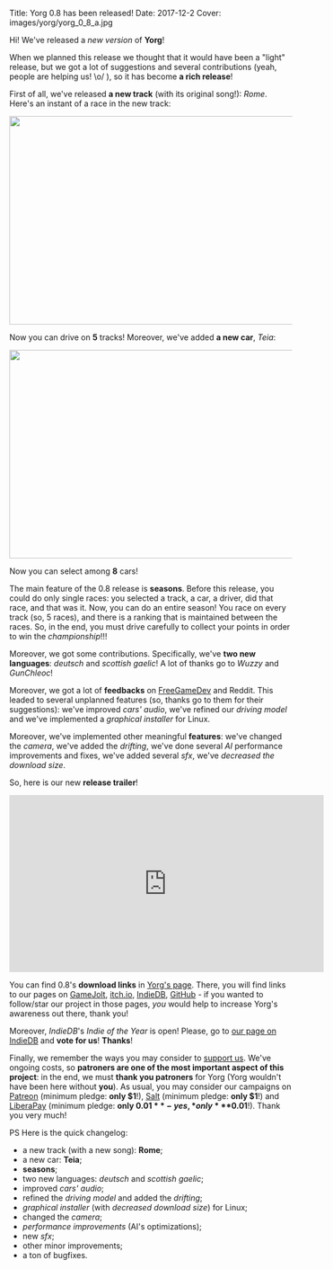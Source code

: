 Title: Yorg 0.8 has been released!
Date: 2017-12-2
Cover: images/yorg/yorg_0_8_a.jpg

Hi! We've released a *new version* of **Yorg**!

When we planned this release we thought that it would have been a "light" release, but we got a lot of suggestions and several contributions (yeah, people are helping us! \o/ ), so it has become **a rich release**!

First of all, we've released **a new track** (with its original song!): *Rome*. Here's an instant of a race in the new track: 

<p align="center"><a href="{filename}/images/yorg/yorg_0_8_a.jpg"><img src="{filename}/images/yorg/yorg_0_8_a.jpg" width="660" height="371" /></a></p>

Now you can drive on **5** tracks! Moreover, we've added **a new car**, *Teia*:

<p align="center"><a href="{filename}/images/yorg/teia2.jpg"><img src="{filename}/images/yorg/teia2.jpg" width="660" height="371" /></a></p>

Now you can select among **8** cars!

The main feature of the 0.8 release is **seasons**. Before this release, you could do only single races: you selected a track, a car, a driver, did that race, and that was it. Now, you can do an entire season! You race on every track (so, 5 races), and there is a ranking that is maintained between the races. So, in the end, you must drive carefully to collect your points in order to win the *championship*!!!

Moreover, we got some contributions. Specifically, we've **two new languages**: *deutsch* and *scottish gaelic*! A lot of thanks go to *Wuzzy* and *GunChleoc*!

Moreover, we got a lot of **feedbacks** on [FreeGameDev](http://forum.freegamedev.net) and Reddit. This leaded to several unplanned features (so, thanks go to them for their suggestions): we've improved *cars' audio*, we've refined our *driving model* and we've implemented a *graphical installer* for Linux.

Moreover, we've implemented other meaningful **features**: we've changed the *camera*, we've added the *drifting*, we've done several *AI* performance improvements and fixes, we've added several *sfx*, we've *decreased the download size*.

So, here is our new **release trailer**!

<p align="center"><iframe width="560" height="315" src="https://www.youtube.com/embed/Hr8iXhzgRCI" frameborder="0" allowfullscreen></iframe></p>

You can find 0.8's **download links** in [Yorg's page]({filename}/pages/yorg.md). There, you will find links to our pages on [GameJolt](http://gamejolt.com/games/yorg/248156), [itch.io](http://ya2.itch.io/yorg), [IndieDB](http://www.indiedb.com/games/yorg), [GitHub](http://github.com/cflavio/yorg) - if you wanted to follow/star our project in those pages, *you* would help to increase Yorg's awareness out there, thank you!

Moreover, *IndieDB*'s *Indie of the Year* is open! Please, go to [our page on IndieDB](http://www.indiedb.com/games/yorg) and **vote for us**! **Thanks**!

Finally, we remember the ways you may consider to [support us]({filename}/pages/support_us.md). We've ongoing costs, so **patroners are one of the most important aspect of this project**: in the end, we must **thank you patroners** for Yorg (Yorg wouldn't have been here without **you**). As usual, you may consider our campaigns on [Patreon](http://www.patreon.com/ya2) (minimum pledge: **only $1**!), [Salt](http://salt.bountysource.com/teams/ya2) (minimum pledge: **only $1**!) and [LiberaPay](http://liberapay.com/Ya2) (minimum pledge: **only $0.01** - yes, *only* **$0.01**!). Thank you very much!

PS Here is the quick changelog:

* a new track (with a new song): **Rome**;
* a new car: **Teia**;
* **seasons**;
* two new languages: *deutsch* and *scottish gaelic*;
* improved *cars' audio*;
* refined the *driving model* and added the *drifting*;
* *graphical installer* (with *decreased download size*) for Linux;
* changed the *camera*;
* *performance improvements* (AI's optimizations);
* new *sfx*;
* other minor improvements;
* a ton of bugfixes.


